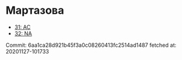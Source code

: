 # Мартазова
- [31: AC](31.md)
- [32: NA](32.md)

Commit: 6aa1ca28d921b45f3a0c08260413fc2514ad1487
 fetched at: 20201127-101733
